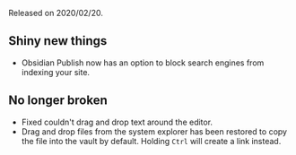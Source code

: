 Released on 2020/02/20.

## Shiny new things

- Obsidian Publish now has an option to block search engines from indexing your site.

## No longer broken

- Fixed couldn't drag and drop text around the editor.
- Drag and drop files from the system explorer has been restored to copy the file into the vault by default. Holding `Ctrl` will create a link instead.
